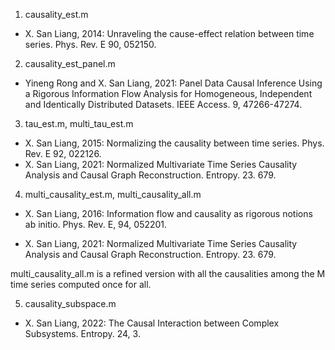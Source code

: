 1. causality_est.m
   
* X. San Liang, 2014: Unraveling the cause-effect relation between time series. Phys. Rev. E 90, 052150.


2. causality_est_panel.m
   
* Yineng Rong and X. San Liang, 2021: Panel Data Causal Inference Using a Rigorous Information Flow Analysis for Homogeneous, Independent and Identically Distributed Datasets. IEEE Access. 9, 47266-47274.


3. tau_est.m, multi_tau_est.m

* X. San Liang, 2015: Normalizing the causality between time series. Phys. Rev. E 92, 022126.
* X. San Liang, 2021: Normalized Multivariate Time Series Causality Analysis and Causal Graph Reconstruction. Entropy. 23. 679.



4. multi_causality_est.m,  multi_causality_all.m

* X. San Liang, 2016: Information flow and causality as rigorous notions ab initio. Phys. Rev. E, 94, 052201.

* X. San Liang, 2021: Normalized Multivariate Time Series Causality Analysis and Causal Graph Reconstruction. Entropy. 23. 679.


multi_causality_all.m is a refined version with all the causalities
among the M time series computed once for all.


5. causality_subspace.m

* X. San Liang, 2022: The Causal Interaction between Complex Subsystems. Entropy. 24, 3.
